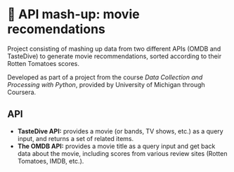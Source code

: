 # :movie_camera: API mash-up: movie recomendations 

Project consisting of mashing up data from two different APIs (OMDB and TasteDive) to generate movie recommendations, sorted according to their Rotten Tomatoes scores.

Developed as part of a project from the course *Data Collection and Processing with Python*, provided by University of Michigan through Coursera.

## API

* **TasteDive API:** provides a movie (or bands, TV shows, etc.) as a query input, and returns a set of related items.
* **The OMDB API:** provides a movie title as a query input and get back data about the movie, including scores from various review sites (Rotten Tomatoes, IMDB, etc.).
